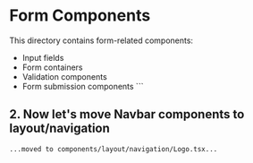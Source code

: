 # Form Components

This directory contains form-related components:
- Input fields
- Form containers
- Validation components
- Form submission components
\`\`\`

## 2. Now let's move Navbar components to layout/navigation

```typescriptreact file="components/Navbar/Logo.tsx" isDeleted="true" isMoved="true" isMovedTo="components/layout/navigation/Logo.tsx"
...moved to components/layout/navigation/Logo.tsx...
